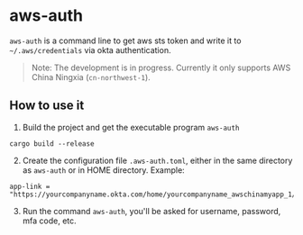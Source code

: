 # aws-auth

`aws-auth` is a command line to get aws sts token and write it to `~/.aws/credentials` via okta authentication.

> Note: The development is in progress. Currently it only supports AWS China Ningxia (`cn-northwest-1`).

## How to use it

1. Build the project and get the executable program `aws-auth`

```
cargo build --release
```

2. Create the configuration file `.aws-auth.toml`, either in the same directory as `aws-auth` or in HOME directory. Example:

```
app-link = "https://yourcompanyname.okta.com/home/yourcompanyname_awschinamyapp_1/aaaaaaaaaaaaaa/bbbbbbbbbbbb"%
```

3. Run the command `aws-auth`, you'll be asked for username, password, mfa code, etc.

